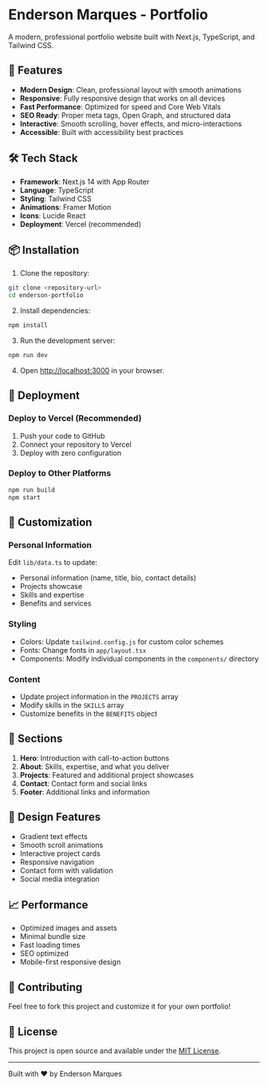 # Enderson Marques - Portfolio

A modern, professional portfolio website built with Next.js, TypeScript, and Tailwind CSS.

## 🚀 Features

- **Modern Design**: Clean, professional layout with smooth animations
- **Responsive**: Fully responsive design that works on all devices
- **Fast Performance**: Optimized for speed and Core Web Vitals
- **SEO Ready**: Proper meta tags, Open Graph, and structured data
- **Interactive**: Smooth scrolling, hover effects, and micro-interactions
- **Accessible**: Built with accessibility best practices

## 🛠️ Tech Stack

- **Framework**: Next.js 14 with App Router
- **Language**: TypeScript
- **Styling**: Tailwind CSS
- **Animations**: Framer Motion
- **Icons**: Lucide React
- **Deployment**: Vercel (recommended)

## 📦 Installation

1. Clone the repository:
```bash
git clone <repository-url>
cd enderson-portfolio
```

2. Install dependencies:
```bash
npm install
```

3. Run the development server:
```bash
npm run dev
```

4. Open [http://localhost:3000](http://localhost:3000) in your browser.

## 🚀 Deployment

### Deploy to Vercel (Recommended)

1. Push your code to GitHub
2. Connect your repository to Vercel
3. Deploy with zero configuration

### Deploy to Other Platforms

```bash
npm run build
npm start
```

## 📝 Customization

### Personal Information
Edit `lib/data.ts` to update:
- Personal information (name, title, bio, contact details)
- Projects showcase
- Skills and expertise
- Benefits and services

### Styling
- Colors: Update `tailwind.config.js` for custom color schemes
- Fonts: Change fonts in `app/layout.tsx`
- Components: Modify individual components in the `components/` directory

### Content
- Update project information in the `PROJECTS` array
- Modify skills in the `SKILLS` array
- Customize benefits in the `BENEFITS` object

## 📱 Sections

1. **Hero**: Introduction with call-to-action buttons
2. **About**: Skills, expertise, and what you deliver
3. **Projects**: Featured and additional project showcases
4. **Contact**: Contact form and social links
5. **Footer**: Additional links and information

## 🎨 Design Features

- Gradient text effects
- Smooth scroll animations
- Interactive project cards
- Responsive navigation
- Contact form with validation
- Social media integration

## 📈 Performance

- Optimized images and assets
- Minimal bundle size
- Fast loading times
- SEO optimized
- Mobile-first responsive design

## 🤝 Contributing

Feel free to fork this project and customize it for your own portfolio!

## 📄 License

This project is open source and available under the [MIT License](LICENSE).

---

Built with ❤️ by Enderson Marques

